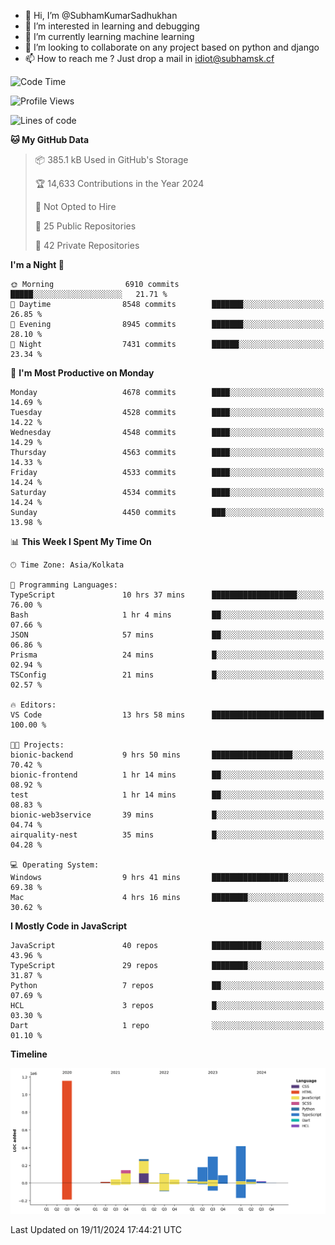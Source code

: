 - 👋 Hi, I’m @SubhamKumarSadhukhan
- 👀 I’m interested in learning and debugging
- 🌱 I’m currently learning machine learning
- 💞️ I’m looking to collaborate on any project based on python and django
- 📫 How to reach me ?
      Just drop a mail in idiot@subhamsk.cf

<!---
SubhamKumarSadhukhan/SubhamKumarSadhukhan is a ✨ special ✨ repository because its `README.md` (this file) appears on your GitHub profile.
You can click the Preview link to take a look at your changes.
--->


<!--START_SECTION:waka-->
![Code Time](http://img.shields.io/badge/Code%20Time-2%2C640%20hrs%2014%20mins-blue)

![Profile Views](http://img.shields.io/badge/Profile%20Views-1-blue)

![Lines of code](https://img.shields.io/badge/From%20Hello%20World%20I%27ve%20Written-2.8%20million%20lines%20of%20code-blue)

**🐱 My GitHub Data** 

> 📦 385.1 kB Used in GitHub's Storage 
 > 
> 🏆 14,633 Contributions in the Year 2024
 > 
> 🚫 Not Opted to Hire
 > 
> 📜 25 Public Repositories 
 > 
> 🔑 42 Private Repositories 
 > 
**I'm a Night 🦉** 

```text
🌞 Morning                6910 commits        █████░░░░░░░░░░░░░░░░░░░░   21.71 % 
🌆 Daytime                8548 commits        ███████░░░░░░░░░░░░░░░░░░   26.85 % 
🌃 Evening                8945 commits        ███████░░░░░░░░░░░░░░░░░░   28.10 % 
🌙 Night                  7431 commits        ██████░░░░░░░░░░░░░░░░░░░   23.34 % 
```
📅 **I'm Most Productive on Monday** 

```text
Monday                   4678 commits        ████░░░░░░░░░░░░░░░░░░░░░   14.69 % 
Tuesday                  4528 commits        ████░░░░░░░░░░░░░░░░░░░░░   14.22 % 
Wednesday                4548 commits        ████░░░░░░░░░░░░░░░░░░░░░   14.29 % 
Thursday                 4563 commits        ████░░░░░░░░░░░░░░░░░░░░░   14.33 % 
Friday                   4533 commits        ████░░░░░░░░░░░░░░░░░░░░░   14.24 % 
Saturday                 4534 commits        ████░░░░░░░░░░░░░░░░░░░░░   14.24 % 
Sunday                   4450 commits        ███░░░░░░░░░░░░░░░░░░░░░░   13.98 % 
```


📊 **This Week I Spent My Time On** 

```text
🕑︎ Time Zone: Asia/Kolkata

💬 Programming Languages: 
TypeScript               10 hrs 37 mins      ███████████████████░░░░░░   76.00 % 
Bash                     1 hr 4 mins         ██░░░░░░░░░░░░░░░░░░░░░░░   07.66 % 
JSON                     57 mins             ██░░░░░░░░░░░░░░░░░░░░░░░   06.86 % 
Prisma                   24 mins             █░░░░░░░░░░░░░░░░░░░░░░░░   02.94 % 
TSConfig                 21 mins             █░░░░░░░░░░░░░░░░░░░░░░░░   02.57 % 

🔥 Editors: 
VS Code                  13 hrs 58 mins      █████████████████████████   100.00 % 

🐱‍💻 Projects: 
bionic-backend           9 hrs 50 mins       ██████████████████░░░░░░░   70.42 % 
bionic-frontend          1 hr 14 mins        ██░░░░░░░░░░░░░░░░░░░░░░░   08.92 % 
test                     1 hr 14 mins        ██░░░░░░░░░░░░░░░░░░░░░░░   08.83 % 
bionic-web3service       39 mins             █░░░░░░░░░░░░░░░░░░░░░░░░   04.74 % 
airquality-nest          35 mins             █░░░░░░░░░░░░░░░░░░░░░░░░   04.28 % 

💻 Operating System: 
Windows                  9 hrs 41 mins       █████████████████░░░░░░░░   69.38 % 
Mac                      4 hrs 16 mins       ████████░░░░░░░░░░░░░░░░░   30.62 % 
```

**I Mostly Code in JavaScript** 

```text
JavaScript               40 repos            ███████████░░░░░░░░░░░░░░   43.96 % 
TypeScript               29 repos            ████████░░░░░░░░░░░░░░░░░   31.87 % 
Python                   7 repos             ██░░░░░░░░░░░░░░░░░░░░░░░   07.69 % 
HCL                      3 repos             █░░░░░░░░░░░░░░░░░░░░░░░░   03.30 % 
Dart                     1 repo              ░░░░░░░░░░░░░░░░░░░░░░░░░   01.10 % 
```



**Timeline**

![Lines of Code chart](https://raw.githubusercontent.com/SubhamKumarSadhukhan/SubhamKumarSadhukhan/main/assets/bar_graph.png)


 Last Updated on 19/11/2024 17:44:21 UTC
<!--END_SECTION:waka-->
